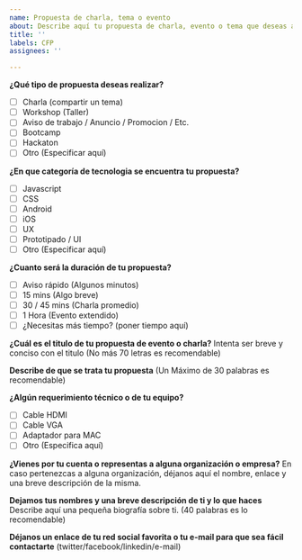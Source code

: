 ```yaml
---
name: Propuesta de charla, tema o evento
about: Describe aquí tu propuesta de charla, evento o tema que deseas aprender
title: ''
labels: CFP
assignees: ''

---
```


**¿Qué tipo de propuesta deseas realizar?**

- [ ] Charla (compartir un tema)
- [ ] Workshop (Taller)
- [ ] Aviso de trabajo / Anuncio / Promocion / Etc.
- [ ] Bootcamp
- [ ] Hackaton
- [ ] Otro (Especificar aquí)

**¿En que categoría de tecnologia se encuentra tu propuesta?**

- [ ] Javascript 
- [ ] CSS 
- [ ] Android 
- [ ] iOS 
- [ ] UX
- [ ] Prototipado / UI
- [ ] Otro (Especificar aquí)

**¿Cuanto será la duración de tu propuesta?**

- [ ] Aviso rápido (Algunos minutos)
- [ ] 15 mins (Algo breve)
- [ ] 30 / 45 mins  (Charla promedio)
- [ ] 1 Hora (Evento extendido)
- [ ] ¿Necesitas más tiempo? (poner tiempo aquí)

**¿Cuál es el titulo de tu propuesta de evento o charla?**
Intenta ser breve y conciso con el titulo (No más 70 letras es recomendable)

**Describe de que se trata tu propuesta**
(Un Máximo de 30 palabras es recomendable)

**¿Algún requerimiento técnico o de tu equipo?**

- [ ] Cable HDMI
- [ ] Cable VGA
- [ ] Adaptador para MAC
- [ ] Otro (Especifica aquí)

**¿Vienes por tu cuenta o representas a alguna organización o empresa?**
En caso pertenezcas a alguna organización, déjanos aquí el nombre, enlace y una breve descripción de la misma.

**Dejamos tus nombres y una breve descripción de ti y lo que haces**
Describe aquí una pequeña biografía sobre ti. (40 palabras es lo recomendable)

**Déjanos un enlace de tu red social favorita o tu e-mail para que sea fácil contactarte**
(twitter/facebook/linkedin/e-mail)
